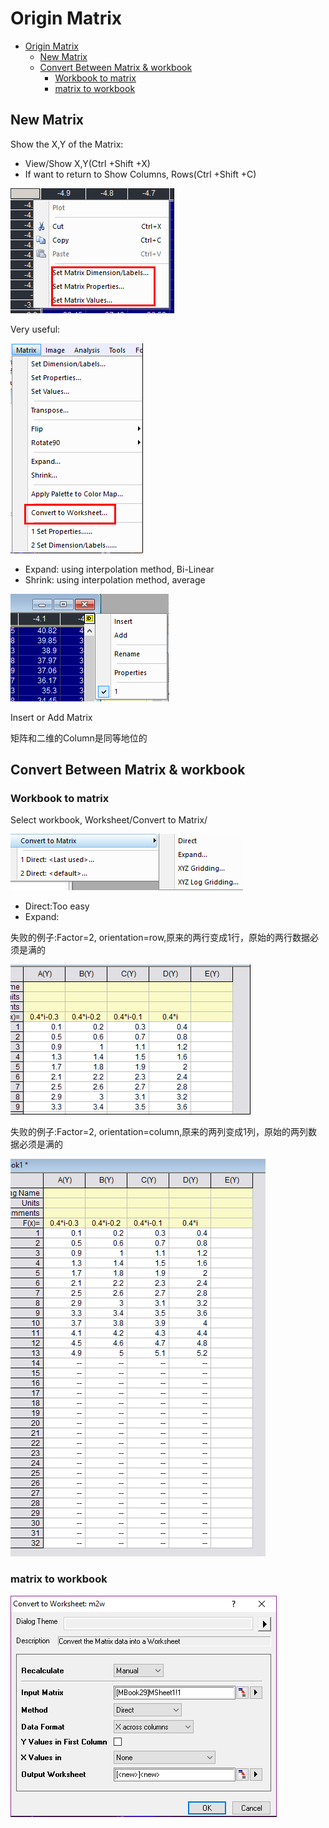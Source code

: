 # Origin Matrix

- [Origin Matrix](#origin-matrix)
    - [New Matrix](#new-matrix)
    - [Convert Between Matrix & workbook](#convert-between-matrix-workbook)
        - [Workbook to matrix](#workbook-to-matrix)
        - [matrix to workbook](#matrix-to-workbook)

## New Matrix

Show the X,Y of the Matrix:

- View/Show X,Y(Ctrl +Shift +X)
- If want to return to Show Columns, Rows(Ctrl +Shift +C)

![](res/matrix01.png)

Very useful:

![](res/matrix02.png)

- Expand: using interpolation method, Bi-Linear
- Shrink: using interpolation method, average

![](res/matrix03.png)

Insert or Add Matrix

矩阵和二维的Column是同等地位的

## Convert Between Matrix & workbook

### Workbook to matrix

Select workbook, Worksheet/Convert to Matrix/

![](res/matrix04.png)

- Direct:Too easy
- Expand:

失败的例子:Factor=2, orientation=row,原来的两行变成1行，原始的两行数据必须是满的

![](res/matrix05.png)

失败的例子:Factor=2, orientation=column,原来的两列变成1列，原始的两列数据必须是满的

![](res/matrix06.png)

### matrix to workbook

![](res/matrix07.png)